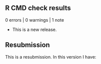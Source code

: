 ## R CMD check results

0 errors | 0 warnings | 1 note

* This is a new release.

## Resubmission
This is a resubmission. In this version I have:
